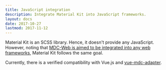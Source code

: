 ```yaml
---
title: JavaScript integration
description: Integrate Material Kit into JavaScript frameworks.
layout: docs
date: 2017-10-27
lastmod: 2017-11-12
---
```


Material Kit is an SCSS library. Hence, it doesn't provide any JavaScript. However, noting that
[MDC-Web is aimed to be integrated into any web frameworks](https://material.io/components/web/docs/framework-integration/),
Material Kit follows the same goal.

Currently, there is a verified compatibility with Vue.js and [vue-mdc-adapter](https://github.com/stasson/vue-mdc-adapter).
